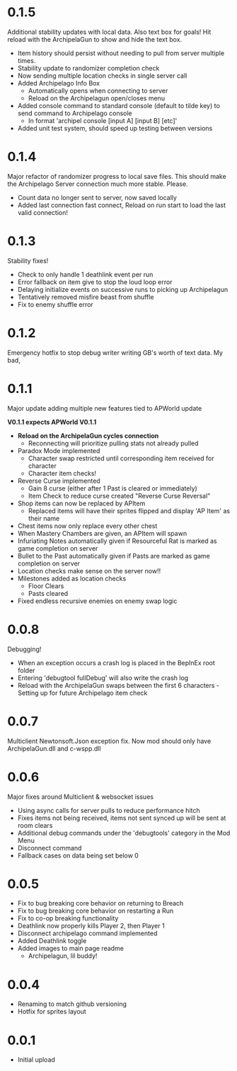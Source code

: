# 0.1.5
Additional stability updates with local data. Also text box for goals! Hit reload with the ArchipelaGun to show and hide the text box.

- Item history should persist without needing to pull from server multiple times.
- Stability update to randomizer completion check
- Now sending multiple location checks in single server call
- Added Archipelago Info Box
	- Automatically opens when connecting to server
	- Reload on the Archipelagun open/closes menu
- Added console command to standard console (default to tilde key) to send command to Archipelago console
	- In format 'archipel console [input A] [input B] [etc]'
- Added unit test system, should speed up testing between versions

# 0.1.4
Major refactor of randomizer progress to local save files. This should make the Archipelago Server connection much more stable. Please.

- Count data no longer sent to server, now saved locally
- Added last connection fast connect, Reload on run start to load the last valid connection!

# 0.1.3
Stability fixes!
- Check to only handle 1 deathlink event per run
- Error fallback on item give to stop the loud loop error
- Delaying initialize events on successive runs to picking up Archipelagun
- Tentatively removed misfire beast from shuffle
- Fix to enemy shuffle error

# 0.1.2
Emergency hotfix to stop debug writer writing GB's worth of text data.
My bad,

# 0.1.1
Major update adding multiple new features tied to APWorld update

**V0.1.1 expects APWorld V0.1.1**

- **Reload on the ArchipelaGun cycles connection**
	- Reconnecting will prioritize pulling stats not already pulled	
- Paradox Mode implemented
	- Character swap restricted until corresponding item received for character
	- Character item checks!
- Reverse Curse implemented
	- Gain 8 curse (either after 1 Past is cleared or immediately)
	- Item Check to reduce curse created "Reverse Curse Reversal"
- Shop items can now be replaced by APItem
	- Replaced items will have their sprites flipped and display 'AP Item' as their name 
- Chest items now only replace every other chest
- When Mastery Chambers are given, an APItem will spawn
- Infuriating Notes automatically given if Resourceful Rat is marked as game completion on server
- Bullet to the Past automatically given if Pasts are marked as game completion on server
- Location checks make sense on the server now!!
- Milestones added as location checks
	- Floor Clears
	- Pasts cleared
- Fixed endless recursive enemies on enemy swap logic 

# 0.0.8
Debugging!

- When an exception occurs a crash log is placed in the BepInEx root folder
- Entering 'debugtool fullDebug' will also write the crash log
- Reload with the ArchipelaGun swaps between the first 6 characters
        - Setting up for future Archipelago item check


# 0.0.7
Multiclient Newtonsoft.Json exception fix. Now mod should only have ArchipelaGun.dll and c-wspp.dll

# 0.0.6
Major fixes around Multiclient & websocket issues

- Using async calls for server pulls to reduce performance hitch
- Fixes items not being received, items not sent synced up will be sent at room clears
- Additional debug commands under the 'debugtools' category in the Mod Menu
- Disconnect command
- Fallback cases on data being set below 0

# 0.0.5
- Fix to bug breaking core behavior on returning to Breach
- Fix to bug breaking core behavior on restarting a Run
- Fix to co-op breaking functionality
- Deathlink now properly kills Player 2, then Player 1
- Disconnect archipelago command implemented
- Added Deathlink toggle
- Added images to main page readme
	- Archipelagun, lil buddy!

# 0.0.4
- Renaming to match github versioning
- Hotfix for sprites layout

# 0.0.1
- Initial upload
